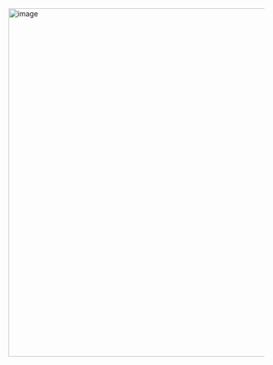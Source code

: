 <img width="687" alt="image" src="https://github.com/devashishpan/password-generator/assets/57136627/edec8801-661c-4e5d-830a-775e571fef55">
